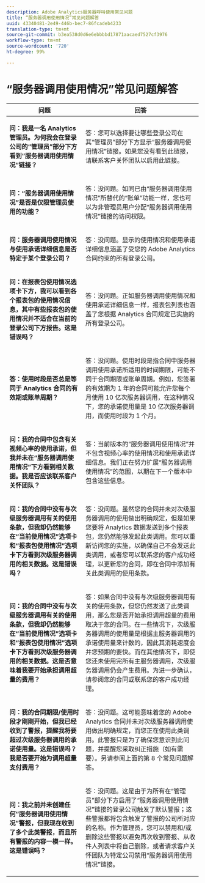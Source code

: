 ```yaml
---
description: Adobe Analytics服务器呼叫使用常见问题
title: “服务器调用使用情况”常见问题解答
uuid: 43340481-2e49-446b-bec7-86fcadeb4233
translation-type: tm+mt
source-git-commit: b3ea538d0d6e6ebbbbd17871aacaed7527cf3976
workflow-type: tm+mt
source-wordcount: '720'
ht-degree: 99%

---
```



# “服务器调用使用情况”常见问题解答

<table id="table_10384E2010B849708AE9462BB2B43438"> 
 <thead> 
  <tr> 
   <th colname="col1" class="entry"> 问题 </th> 
   <th colname="col2" class="entry"> 回答 </th> 
  </tr> 
 </thead>
 <tbody> 
  <tr> 
   <td colname="col1"> <p><b>问：我是一名 Analytics 管理员。为何我会在登录公司的“管理员”部分下方看到“服务器调用使用情况”链接？</b> </p> </td> 
   <td colname="col2"> <p>答：您可以选择要让哪些登录公司在其“管理员”部分下方显示“服务器调用使用情况”链接。如果您没有看到此链接，请联系客户关怀团队以启用此链接。 </p> </td> 
  </tr> 
  <tr> 
   <td colname="col1"> <p><b>问：“服务器调用使用情况”是否是仅限管理员使用的功能？</b> </p> </td> 
   <td colname="col2"> <p>答：没问题。如同已由“服务器调用使用情况”所替代的“账单”功能一样，您也可以为非管理员用户分配“服务器调用使用情况”链接的访问权限。 </p> </td> 
  </tr> 
  <tr> 
   <td colname="col1"> <p><b>问：服务器调用使用情况与使用承诺详细信息是否特定于某个登录公司？</b> </p> </td> 
   <td colname="col2"> <p>答：没问题。显示的使用情况和使用承诺详细信息涵盖了受您的 Adobe Analytics 合同约束的所有登录公司。 </p> </td> 
  </tr> 
  <tr> 
   <td colname="col1"> <p><b>问：在报表包使用情况选项卡下方，我可以看到各个报表包的使用情况信息，其中有些报表包的使用情况并不适合在当前的登录公司下方报告。这是错误吗？</b> </p> </td> 
   <td colname="col2"> <p>答：没问题。正如服务器调用使用情况和使用承诺详细信息一样，报表包列表也涵盖了您根据 Analytics 合同规定已实施的所有登录公司。 </p> </td> 
  </tr> 
  <tr> 
   <td colname="col1"> <p><b>答：使用时段是否总是等同于 Analytics 合同的有效期或账单周期？</b> </p> </td> 
   <td colname="col2"> <p>答：没问题。使用时段是指合同中服务器调用使用承诺所适用的时间期限，可能不同于合同期限或账单周期。例如，您签署的有效期为 1 年的合同可能允许您每个月使用 10 亿次服务器调用，在这种情况下，您的承诺使用量是 10 亿次服务器调用，而使用时段为 1 个月。 </p> </td> 
  </tr> 
  <tr> 
   <td colname="col1"> <p><b>问：我的合同中包含有关视频心率的使用承诺，但我并未在“服务器调用使用情况”下方看到相关数据。我是否应该联系客户关怀团队？</b> </p> </td> 
   <td colname="col2"> <p>答：当前版本的“服务器调用使用情况”并不包含视频心率的使用情况和使用承诺详细信息。我们正在努力扩展“服务器调用使用情况”的范围，以期在下一个版本中包含这些信息。 </p> </td> 
  </tr> 
  <tr> 
   <td colname="col1"> <p><b>问：我的合同中没有与次级服务器调用有关的使用条款，但我却仍然能够在“当前使用情况”选项卡和“报表包使用情况”选项卡下方看到次级服务器调用的相关数据。这是错误吗？</b> </p> </td> 
   <td colname="col2"> <p>答：没问题。虽然您的合同并未对次级服务器调用的使用做出明确规定，但是如果您要将 Analytics 数据发送到多个报表包，您仍然能够发起此类调用。您可以重新访问您的实施，以确保自己不会发送此类调用，或者您可以联系您的客户成功经理，以更新您的合同，即在合同中添加有关此类调用的使用条款。 </p> </td> 
  </tr> 
  <tr> 
   <td colname="col1"> <p><b>问：我的合同中没有与次级服务器调用有关的使用条款，但我却仍然能够在“当前使用情况”选项卡和“报表包使用情况”选项卡下方看到次级服务器调用的相关数据。这是否意味着我要开始承担调用超量的费用？</b> </p> </td> 
   <td colname="col2"> <p>答：如果合同中没有与次级服务器调用有关的使用条款，但您仍然发送了此类调用，那么您是否开始承担调用超量的费用取决于您的合同。在一些情况下，次级服务器调用的使用量是根据主服务器调用的承诺使用量来计数的，因此其消耗速度会并您预期的要快。而在其他情况下，即使您还未使用完所有主服务器调用，次级服务器调用仍会产生费用。为进一步确认，请参阅您的合同或联系您的客户成功经理。 </p> </td> 
  </tr> 
  <tr> 
   <td colname="col1"> <p><b>问：我的合同期限/使用时段才刚刚开始，但我已经收到了警报，提醒我将要超过次级服务器调用的承诺使用量。这是错误吗？我是否要开始为调用超量支付费用？</b> </p> </td> 
   <td colname="col2"> <p>答：没问题。这可能意味着您的 Adobe Analytics 合同并未对次级服务器调用使用做出明确规定，而您正在使用此类调用。此警报只是为了确保您意识到此问题，并提醒您采取纠正措施（如有需要）。另请参阅上面的第 8 个常见问题解答。 </p> </td> 
  </tr> 
  <tr> 
   <td colname="col1"> <p><b>问：我之前并未创建任何“服务器调用使用情况”警报，但我现在收到了多个此类警报，而且所有警报的内容一模一样。这是错误吗？</b> </p> </td> 
   <td colname="col2"> <p>答：没问题。这是由于为所有在“管理员”部分下方启用了“服务器调用使用情况”链接的登录公司触发了默认警报；这些警报都将包含触发了警报的公司所对应的名称。作为管理员，您可以禁用和/或删除这些警报以避免再次收到警报、从收件人列表中将自己删除，或者请求客户关怀团队为特定公司禁用“服务器调用使用情况”链接。 </p> </td> 
  </tr> 
 </tbody> 
</table>
